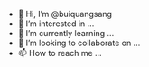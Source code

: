 - 👋 Hi, I’m @buiquangsang
- 👀 I’m interested in ...
- 🌱 I’m currently learning ...
- 💞️ I’m looking to collaborate on ...
- 📫 How to reach me ...

<!---
buiquangsang/buiquangsang is a ✨ special ✨ repository because its `README.md` (this file) appears on your GitHub profile.
You can click the Preview link to take a look at your changes.
--->
